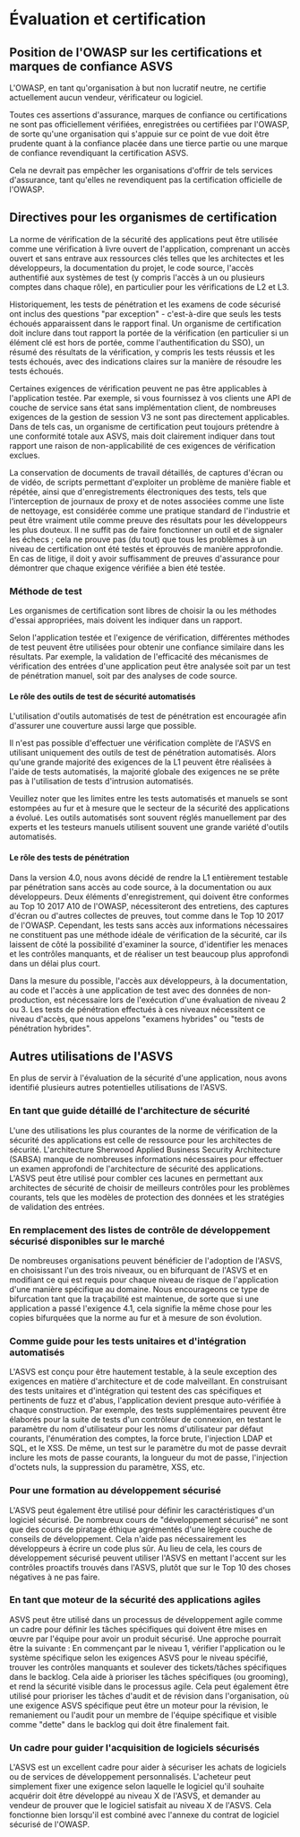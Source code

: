 # Évaluation et certification

## Position de l'OWASP sur les certifications et marques de confiance ASVS

L'OWASP, en tant qu'organisation à but non lucratif neutre, ne certifie actuellement aucun vendeur, vérificateur ou logiciel.

Toutes ces assertions d'assurance, marques de confiance ou certifications ne sont pas officiellement vérifiées, enregistrées ou certifiées par l'OWASP, de sorte qu'une organisation qui s'appuie sur ce point de vue doit être prudente quant à la confiance placée dans une tierce partie ou une marque de confiance revendiquant la certification ASVS.

Cela ne devrait pas empêcher les organisations d'offrir de tels services d'assurance, tant qu'elles ne revendiquent pas la certification officielle de l'OWASP.


## Directives pour les organismes de certification

La norme de vérification de la sécurité des applications peut être utilisée comme une vérification à livre ouvert de l'application, comprenant un accès ouvert et sans entrave aux ressources clés telles que les architectes et les développeurs, la documentation du projet, le code source, l'accès authentifié aux systèmes de test (y compris l'accès à un ou plusieurs comptes dans chaque rôle), en particulier pour les vérifications de L2 et L3.

Historiquement, les tests de pénétration et les examens de code sécurisé ont inclus des questions "par exception" - c'est-à-dire que seuls les tests échoués apparaissent dans le rapport final. Un organisme de certification doit inclure dans tout rapport la portée de la vérification (en particulier si un élément clé est hors de portée, comme l'authentification du SSO), un résumé des résultats de la vérification, y compris les tests réussis et les tests échoués, avec des indications claires sur la manière de résoudre les tests échoués.

Certaines exigences de vérification peuvent ne pas être applicables à l'application testée. Par exemple, si vous fournissez à vos clients une API de couche de service sans état sans implémentation client, de nombreuses exigences de la gestion de session V3 ne sont pas directement applicables. Dans de tels cas, un organisme de certification peut toujours prétendre à une conformité totale aux ASVS, mais doit clairement indiquer dans tout rapport une raison de non-applicabilité de ces exigences de vérification exclues.

La conservation de documents de travail détaillés, de captures d'écran ou de vidéo, de scripts permettant d'exploiter un problème de manière fiable et répétée, ainsi que d'enregistrements électroniques des tests, tels que l'interception de journaux de proxy et de notes associées comme une liste de nettoyage, est considérée comme une pratique standard de l'industrie et peut être vraiment utile comme preuve des résultats pour les développeurs les plus douteux. Il ne suffit pas de faire fonctionner un outil et de signaler les échecs ; cela ne prouve pas (du tout) que tous les problèmes à un niveau de certification ont été testés et éprouvés de manière approfondie. En cas de litige, il doit y avoir suffisamment de preuves d'assurance pour démontrer que chaque exigence vérifiée a bien été testée.

### Méthode de test

Les organismes de certification sont libres de choisir la ou les méthodes d'essai appropriées, mais doivent les indiquer dans un rapport.

Selon l'application testée et l'exigence de vérification, différentes méthodes de test peuvent être utilisées pour obtenir une confiance similaire dans les résultats. Par exemple, la validation de l'efficacité des mécanismes de vérification des entrées d'une application peut être analysée soit par un test de pénétration manuel, soit par des analyses de code source.


#### Le rôle des outils de test de sécurité automatisés

L'utilisation d'outils automatisés de test de pénétration est encouragée afin d'assurer une couverture aussi large que possible.

Il n'est pas possible d'effectuer une vérification complète de l'ASVS en utilisant uniquement des outils de test de pénétration automatisés. Alors qu'une grande majorité des exigences de la L1 peuvent être réalisées à l'aide de tests automatisés, la majorité globale des exigences ne se prête pas à l'utilisation de tests d'intrusion automatisés.

Veuillez noter que les limites entre les tests automatisés et manuels se sont estompées au fur et à mesure que le secteur de la sécurité des applications a évolué. Les outils automatisés sont souvent réglés manuellement par des experts et les testeurs manuels utilisent souvent une grande variété d'outils automatisés.

#### Le rôle des tests de pénétration

Dans la version 4.0, nous avons décidé de rendre la L1 entièrement testable par pénétration sans accès au code source, à la documentation ou aux développeurs. Deux éléments d'enregistrement, qui doivent être conformes au Top 10 2017 A10 de l'OWASP, nécessiteront des entretiens, des captures d'écran ou d'autres collectes de preuves, tout comme dans le Top 10 2017 de l'OWASP. Cependant, les tests sans accès aux informations nécessaires ne constituent pas une méthode idéale de vérification de la sécurité, car ils laissent de côté la possibilité d'examiner la source, d'identifier les menaces et les contrôles manquants, et de réaliser un test beaucoup plus approfondi dans un délai plus court.

Dans la mesure du possible, l'accès aux développeurs, à la documentation, au code et l'accès à une application de test avec des données de non-production, est nécessaire lors de l'exécution d'une évaluation de niveau 2 ou 3. Les tests de pénétration effectués à ces niveaux nécessitent ce niveau d'accès, que nous appelons "examens hybrides" ou "tests de pénétration hybrides".


## Autres utilisations de l'ASVS

En plus de servir à l'évaluation de la sécurité d'une application, nous avons identifié plusieurs autres potentielles utilisations de l'ASVS.

### En tant que guide détaillé de l'architecture de sécurité

L'une des utilisations les plus courantes de la norme de vérification de la sécurité des applications est celle de ressource pour les architectes de sécurité. L'architecture Sherwood Applied Business Security Architecture (SABSA) manque de nombreuses informations nécessaires pour effectuer un examen approfondi de l'architecture de sécurité des applications. L'ASVS peut être utilisé pour combler ces lacunes en permettant aux architectes de sécurité de choisir de meilleurs contrôles pour les problèmes courants, tels que les modèles de protection des données et les stratégies de validation des entrées.

### En remplacement des listes de contrôle de développement sécurisé disponibles sur le marché

De nombreuses organisations peuvent bénéficier de l'adoption de l'ASVS, en choisissant l'un des trois niveaux, ou en bifurquant de l'ASVS et en modifiant ce qui est requis pour chaque niveau de risque de l'application d'une manière spécifique au domaine. Nous encourageons ce type de bifurcation tant que la traçabilité est maintenue, de sorte que si une application a passé l'exigence 4.1, cela signifie la même chose pour les copies bifurquées que la norme au fur et à mesure de son évolution.


### Comme guide pour les tests unitaires et d'intégration automatisés

L'ASVS est conçu pour être hautement testable, à la seule exception des exigences en matière d'architecture et de code malveillant. En construisant des tests unitaires et d'intégration qui testent des cas spécifiques et pertinents de fuzz et d'abus, l'application devient presque auto-vérifiée à chaque construction. Par exemple, des tests supplémentaires peuvent être élaborés pour la suite de tests d'un contrôleur de connexion, en testant le paramètre du nom d'utilisateur pour les noms d'utilisateur par défaut courants, l'énumération des comptes, la force brute, l'injection LDAP et SQL, et le XSS. De même, un test sur le paramètre du mot de passe devrait inclure les mots de passe courants, la longueur du mot de passe, l'injection d'octets nuls, la suppression du paramètre, XSS, etc.

### Pour une formation au développement sécurisé

L'ASVS peut également être utilisé pour définir les caractéristiques d'un logiciel sécurisé. De nombreux cours de "développement sécurisé" ne sont que des cours de piratage éthique agrémentés d'une légère couche de conseils de développement. Cela n'aide pas nécessairement les développeurs à écrire un code plus sûr. Au lieu de cela, les cours de développement sécurisé peuvent utiliser l'ASVS en mettant l'accent sur les contrôles proactifs trouvés dans l'ASVS, plutôt que sur le Top 10 des choses négatives à ne pas faire.

### En tant que moteur de la sécurité des applications agiles

ASVS peut être utilisé dans un processus de développement agile comme un cadre pour définir les tâches spécifiques qui doivent être mises en œuvre par l'équipe pour avoir un produit sécurisé. Une approche pourrait être la suivante : En commençant par le niveau 1, vérifier l'application ou le système spécifique selon les exigences ASVS pour le niveau spécifié, trouver les contrôles manquants et soulever des tickets/tâches spécifiques dans le backlog. Cela aide à prioriser les tâches spécifiques (ou grooming), et rend la sécurité visible dans le processus agile. Cela peut également être utilisé pour prioriser les tâches d'audit et de révision dans l'organisation, où une exigence ASVS spécifique peut être un moteur pour la révision, le remaniement ou l'audit pour un membre de l'équipe spécifique et visible comme "dette" dans le backlog qui doit être finalement fait.

### Un cadre pour guider l'acquisition de logiciels sécurisés

L'ASVS est un excellent cadre pour aider à sécuriser les achats de logiciels ou de services de développement personnalisés. L'acheteur peut simplement fixer une exigence selon laquelle le logiciel qu'il souhaite acquérir doit être développé au niveau X de l'ASVS, et demander au vendeur de prouver que le logiciel satisfait au niveau X de l'ASVS. Cela fonctionne bien lorsqu'il est combiné avec l'annexe du contrat de logiciel sécurisé de l'OWASP.
